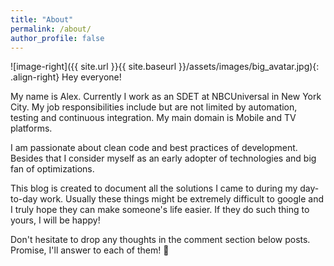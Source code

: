 ```yaml
---
title: "About"
permalink: /about/
author_profile: false
---
```


![image-right]({{ site.url }}{{ site.baseurl }}/assets/images/big_avatar.jpg){: .align-right}
Hey everyone!

My name is Alex. Currently I work as an SDET at NBCUniversal in New York City. My job responsibilities include but are not limited by automation, testing and continuous integration. My main domain is Mobile and TV platforms.

I am passionate about clean code and best practices of development. Besides that I consider myself as an early adopter of technologies and big fan of optimizations.

This blog is created to document all the solutions I came to during my day-to-day work. Usually these things might be extremely difficult to google and I truly hope they can make someone's life easier. If they do such thing to yours, I will be happy!

Don't hesitate to drop any thoughts in the comment section below posts. Promise, I'll answer to each of them! :beer:
